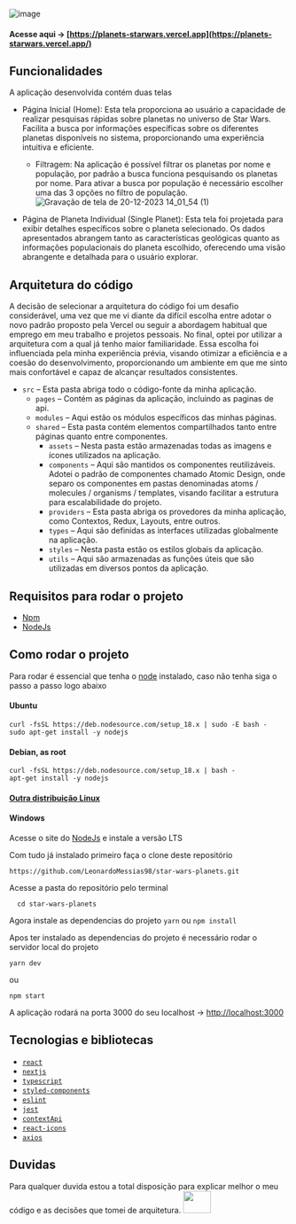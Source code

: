 ![image](https://github.com/LeonardoMessias98/star-wars-planets/assets/55189046/130e3f6b-8d0c-4c53-9088-2f0af0892832)


#### Acesse aqui -> [https://planets-starwars.vercel.app](https://planets-starwars.vercel.app/)

## Funcionalidades

A aplicação desenvolvida contém duas telas
 * Página Inicial (Home): Esta tela proporciona ao usuário a capacidade de realizar pesquisas rápidas sobre planetas no universo de Star Wars. Facilita a busca por informações específicas sobre os diferentes planetas disponíveis no sistema, proporcionando uma experiência intuitiva e eficiente.
    * Filtragem: Na aplicação é possível filtrar os planetas por nome e população, por padrão a busca funciona pesquisando os planetas por nome. Para ativar a busca por população é necessário escolher uma das 3 opções no filtro de população.
    ![Gravação de tela de 20-12-2023 14_01_54 (1)](https://github.com/LeonardoMessias98/star-wars-planets/assets/55189046/aa340223-6e56-4648-8150-9b75ce9eb173)


 * Página de Planeta Individual (Single Planet): Esta tela foi projetada para exibir detalhes específicos sobre o planeta selecionado. Os dados apresentados abrangem tanto as características geológicas quanto as informações populacionais do planeta escolhido, oferecendo uma visão abrangente e detalhada para o usuário explorar.

## Arquitetura do código

A decisão de selecionar a arquitetura do código foi um desafio considerável, uma vez que me vi diante da difícil escolha entre adotar o novo padrão proposto pela Vercel ou seguir a abordagem habitual que emprego em meu trabalho e projetos pessoais. No final, optei por utilizar a arquitetura com a qual já tenho maior familiaridade. Essa escolha foi influenciada pela minha experiência prévia, visando otimizar a eficiência e a coesão do desenvolvimento, proporcionando um ambiente em que me sinto mais confortável e capaz de alcançar resultados consistentes.
  * `src` – Esta pasta abriga todo o código-fonte da minha aplicação.
    *  `pages` – Contém as páginas da aplicação, incluindo as paginas de api.
    *  `modules` – Aqui estão os módulos específicos das minhas páginas.
    *  `shared` – Esta pasta contém elementos compartilhados tanto entre páginas quanto entre componentes.
        * `assets` – Nesta pasta estão armazenadas todas as imagens e ícones utilizados na aplicação.
        * `components` – Aqui são mantidos os componentes reutilizáveis. Adotei o padrão de componentes chamado Atomic Design, onde separo os componentes em pastas denominadas atoms / molecules / organisms / templates, visando facilitar a estrutura para escalabilidade do projeto.
        * `providers` –  Esta pasta abriga os provedores da minha aplicação, como Contextos, Redux, Layouts, entre outros.
        * `types` –  Aqui são definidas as interfaces utilizadas globalmente na aplicação.
        * `styles` –  Nesta pasta estão os estilos globais da aplicação.
        * `utils` –  Aqui são armazenadas as funções úteis que são utilizadas em diversos pontos da aplicação.


## Requisitos para rodar o projeto
- [Npm](https://www.npmjs.com/)
- [NodeJs](https://nodejs.org/en/)

## Como rodar o projeto

Para rodar é essencial que tenha o [node](https://nodejs.org/en/) instalado, caso não tenha siga o passo a passo logo abaixo

#### Ubuntu 
```
curl -fsSL https://deb.nodesource.com/setup_18.x | sudo -E bash -
sudo apt-get install -y nodejs
```

#### Debian, as root
```
curl -fsSL https://deb.nodesource.com/setup_18.x | bash -
apt-get install -y nodejs
```

#### [Outra distribuição Linux](https://nodejs.org/en/download/package-manager/)

#### Windows
Acesse o site do [NodeJs](https://nodejs.org/en/) e instale a versão LTS

Com tudo já instalado primeiro faça o clone deste repositório
```
https://github.com/LeonardoMessias98/star-wars-planets.git
```

Acesse a pasta do repositório pelo terminal
```
  cd star-wars-planets
```

Agora instale as dependencias do projeto
```yarn``` ou ```npm install```

Apos ter instalado as dependencias do projeto é necessário rodar o servidor local do projeto
```
yarn dev
```
ou
```
npm start
```

A aplicação rodará na porta 3000 do seu localhost -> [http://localhost:3000](http://localhost:3000/)

## Tecnologias e bibliotecas
* [`react`](https://pt-br.reactjs.org/)
* [`nextjs`](https://nextjs.org/)
* [`typescript`](https://www.typescriptlang.org/)
* [`styled-components`](https://styled-components.com/)
* [`eslint`](https://eslint.org/)
* [`jest`](https://jestjs.io/pt-BR/)
* [`contextApi`](https://pt-br.reactjs.org/docs/context.html)
* [`react-icons`](https://react-icons.github.io/react-icons/)
* [`axios`](https://github.com/axios/axios)

## Duvidas
  Para qualquer duvida estou a total disposição para explicar melhor o meu código e as decisões que tomei de arquitetura. <img src="https://freepngimg.com/thumb/cartoon/87237-plant-fathers-greeting-yoda-green-day-card.png" width="50px" height="40px"/>
